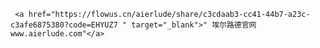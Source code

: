 <html>
   <head>
       <title>"埃尔路德"</title>
       <meta charset="utf-8">

   </head>
   <body>
      
     <a href="https://flowus.cn/aierlude/share/c3cdaab3-cc41-44b7-a23c-c3afe6875380?code=EHYUZ7 " target="_blank">" 埃尔路德官网www.aierlude.com"</a>
      
   </body>
 </html>
